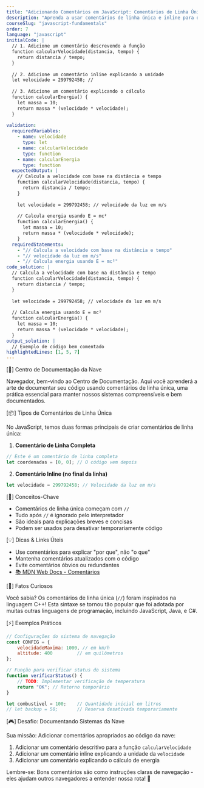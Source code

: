 ```yaml
---
title: "Adicionando Comentários em JavaScript: Comentários de Linha Única"
description: "Aprenda a usar comentários de linha única e inline para documentar seu código JavaScript"
courseSlug: "javascript-fundamentals"
order: 7
language: "javascript"
initialCode: |
  // 1. Adicione um comentário descrevendo a função
  function calcularVelocidade(distancia, tempo) {
    return distancia / tempo;
  }
  
  // 2. Adicione um comentário inline explicando a unidade
  let velocidade = 299792458; // 
  
  // 3. Adicione um comentário explicando o cálculo
  function calcularEnergia() {
    let massa = 10;
    return massa * (velocidade * velocidade);
  }
  
validation:
  requiredVariables:
    - name: velocidade
      type: let
    - name: calcularVelocidade
      type: function
    - name: calcularEnergia
      type: function
  expectedOutput: |
    // Calcula a velocidade com base na distância e tempo
    function calcularVelocidade(distancia, tempo) {
      return distancia / tempo;
    }
    
    let velocidade = 299792458; // velocidade da luz em m/s
    
    // Calcula energia usando E = mc²
    function calcularEnergia() {
      let massa = 10;
      return massa * (velocidade * velocidade);
    }
  requiredStatements:
    - "// Calcula a velocidade com base na distância e tempo"
    - "// velocidade da luz em m/s"
    - "// Calcula energia usando E = mc²"
code_solution: |
  // Calcula a velocidade com base na distância e tempo
  function calcularVelocidade(distancia, tempo) {
    return distancia / tempo;
  }
  
  let velocidade = 299792458; // velocidade da luz em m/s
  
  // Calcula energia usando E = mc²
  function calcularEnergia() {
    let massa = 10;
    return massa * (velocidade * velocidade);
  }
output_solution: |
  // Exemplo de código bem comentado
highlightedLines: [1, 5, 7]
---
```


[🚀] Centro de Documentação da Nave

Navegador, bem-vindo ao Centro de Documentação. Aqui você aprenderá a arte de documentar seu código usando comentários de linha única, uma prática essencial para manter nossos sistemas compreensíveis e bem documentados.

[📦] Tipos de Comentários de Linha Única

No JavaScript, temos duas formas principais de criar comentários de linha única:

1. **Comentário de Linha Completa**
```javascript
// Este é um comentário de linha completa
let coordenadas = [0, 0]; // O código vem depois
```

2. **Comentário Inline (no final da linha)**
```javascript
let velocidade = 299792458; // Velocidade da luz em m/s
```

[🎯] Conceitos-Chave

- Comentários de linha única começam com `//`
- Tudo após `//` é ignorado pelo interpretador
- São ideais para explicações breves e concisas
- Podem ser usados para desativar temporariamente código

[💡] Dicas & Links Úteis

- Use comentários para explicar "por que", não "o que"
- Mantenha comentários atualizados com o código
- Evite comentários óbvios ou redundantes
- [📚 MDN Web Docs - Comentários](https://developer.mozilla.org/pt-BR/docs/Web/JavaScript/Guide/Grammar_and_types#coment%C3%A1rios)

[🎯] Fatos Curiosos

Você sabia? Os comentários de linha única (`//`) foram inspirados na linguagem C++! Esta sintaxe se tornou tão popular que foi adotada por muitas outras linguagens de programação, incluindo JavaScript, Java, e C#.

[⚡] Exemplos Práticos

```javascript
// Configurações do sistema de navegação
const CONFIG = {
    velocidadeMaxima: 1000, // em km/h
    altitude: 400         // em quilômetros
};

// Função para verificar status do sistema
function verificarStatus() {
    // TODO: Implementar verificação de temperatura
    return "OK"; // Retorno temporário
}

let combustivel = 100;    // Quantidade inicial em litros
// let backup = 50;       // Reserva desativada temporariamente
```

[🎮] Desafio: Documentando Sistemas da Nave

Sua missão: Adicionar comentários apropriados ao código da nave:

1. Adicionar um comentário descritivo para a função `calcularVelocidade`
2. Adicionar um comentário inline explicando a unidade da `velocidade`
3. Adicionar um comentário explicando o cálculo de energia

Lembre-se: Bons comentários são como instruções claras de navegação - eles ajudam outros navegadores a entender nossa rota! 🚀
